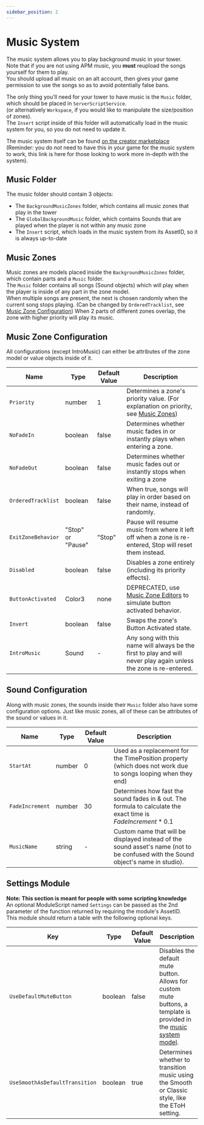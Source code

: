 ```yaml
---
sidebar_position: 2
---
```


# Music System

The music system allows you to play background music in your tower.  
Note that if you are not using APM music, you **must** reupload the songs yourself for them to play.  
You should upload all music on an alt account, then gives your game permission to use the songs so as to avoid potentially false bans.

The only thing you'll need for your tower to have music is the `Music` folder, which should be placed in `ServerScriptService`.  
(or alternatively `Workspace`, if you would like to manipulate the size/position of zones).  
The `Insert` script inside of this folder will automatically load in the music system for you, so you do not need to update it.

The music system itself can be found [on the creator marketplace][music-system] (Reminder: you do _not_ need to have this in your game for the music system to work, this link is here for those looking to work more in-depth with the system).

## Music Folder

The music folder should contain 3 objects:

- The `BackgroundMusicZones` folder, which contains all music zones that play in the tower
- The `GlobalBackgroundMusic` folder, which contains Sounds that are played when the player is not within any music zone
- The `Insert` script, which loads in the music system from its AssetID, so it is always up-to-date

## Music Zones

Music zones are models placed inside the `BackgroundMusicZones` folder, which contain parts and a `Music` folder.  
The `Music` folder contains all songs (Sound objects) which will play when the player is inside of any part in the zone model.  
When multiple songs are present, the next is chosen randomly when the current song stops playing. (Can be changed by `OrderedTracklist`, see [Music Zone Configuration](#music-zone-configuration))
When 2 parts of different zones overlap, the zone with higher priority will play its music.

## Music Zone Configuration

All configurations (except IntroMusic) can either be attributes of the zone model or value objects inside of it.

| Name | Type | Default Value | Description
|------|------|---------------|------------
| `Priority` | number | 1 | Determines a zone's priority value. (For explanation on priority, see [Music Zones](#music-zones))
| `NoFadeIn` | boolean | false | Determines whether music fades in or instantly plays when entering a zone.
| `NoFadeOut` | boolean | false | Determines whether music fades out or instantly stops when exiting a zone
| `OrderedTracklist` | boolean | false | When true, songs will play in order based on their name, instead of randomly.
| `ExitZoneBehavior` | "Stop" or "Pause" | "Stop" | Pause will resume music from where it left off when a zone is re-entered, Stop will reset them instead.
| `Disabled` | boolean | false | Disables a zone entirely (including its priority effects).
| `ButtonActivated` | Color3 | none | DEPRECATED, use [Music Zone Editors](client-objects/music-zone-editors.md) to simulate button activated behavior.
| `Invert` | boolean | false | Swaps the zone's Button Activated state.
| `IntroMusic` | Sound | - | Any song with this name will always be the first to play and will never play again unless the zone is re-entered.

## Sound Configuration

Along with music zones, the sounds inside their `Music` folder also have some configuration options.
Just like music zones, all of these can be attributes of the sound or values in it.

| Name | Type | Default Value | Description
|------|------|---------------|------------
| `StartAt` | number | 0 | Used as a replacement for the TimePosition property (which does not work due to songs looping when they end)
| `FadeIncrement` | number | 30 | Determines how fast the sound fades in & out. The formula to calculate the exact time is $FadeIncrement * 0.1$
| `MusicName` | string | - | Custom name that will be displayed instead of the sound asset's name (not to be confused with the Sound object's name in studio).

## Settings Module

**Note: This section is meant for people with some scripting knowledge**  
An optional ModuleScript named `Settings` can be passed as the 2nd parameter of the function returned by requiring the module's AssetID.  
This module should return a table with the following optional keys.

| Key | Type | Default Value | Description
|-----|------|---------------|------------
| `UseDefaultMuteButton` | boolean | false | Disables the default mute button. Allows for custom mute buttons, a template is provided in the [music system model][music-system].
| `UseSmoothAsDefaultTransition` | boolean | true | Determines whether to transition music using the Smooth or Classic style, like the EToH setting.

[music-system]: https://create.roblox.com/store/asset/16989944963
